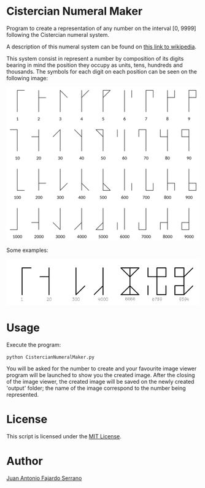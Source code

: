 # Cistercian Numeral Maker
Program to create a representation of any number on the interval [0, 9999] following the Cistercian numeral system.

A description of this numeral system can be found on [this link to wikipedia](https://en.wikipedia.org/wiki/Cistercian_numerals).

This system consist in represent a number by composition of its digits bearing in mind the position they occupy as units, tens, hundreds and thousands. The symbols for each digit on each position can be seen on the following image:

![Cistercian digits](img/Cistercian_digits.png)

Some examples:

![Cistercian examples](img/Cistercian_examples.png)

# Usage

Execute the program:

```python CistercianNumeralMaker.py```

You will be asked for the number to create and your favourite image viewer program will be launched to show you the created image. After the closing of the image viewer, the created image will be saved on the newly created 'output' folder; the name of the image correspond to the number being represented.

# License
This script is licensed under the [MIT License](https://github.com/JAFS6/CistercianNumeralMaker/blob/main/LICENSE).

# Author
[Juan Antonio Fajardo Serrano](https://www.linkedin.com/in/jafs6)
